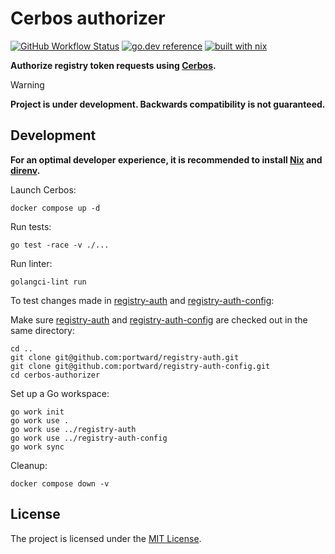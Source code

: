 # Cerbos authorizer

[![GitHub Workflow Status](https://img.shields.io/github/actions/workflow/status/portward/cerbos-authorizer/ci.yaml?style=flat-square)](https://github.com/portward/cerbos-authorizer/actions/workflows/ci.yaml)
[![go.dev reference](https://img.shields.io/badge/go.dev-reference-007d9c?logo=go&logoColor=white&style=flat-square)](https://pkg.go.dev/mod/github.com/portward/cerbos-authorizer)
[![built with nix](https://img.shields.io/badge/builtwith-nix-7d81f7?style=flat-square)](https://builtwithnix.org)

**Authorize registry token requests using [Cerbos](https://cerbos.dev).**

> [!WARNING]
> **Project is under development. Backwards compatibility is not guaranteed.**

## Development

**For an optimal developer experience, it is recommended to install [Nix](https://nixos.org/download.html) and [direnv](https://direnv.net/docs/installation.html).**

Launch Cerbos:

```shell
docker compose up -d
```

Run tests:

```shell
go test -race -v ./...
```

Run linter:

```shell
golangci-lint run
```

To test changes made in [registry-auth](https://github.com/portward/registry-auth) and [registry-auth-config](https://github.com/portward/registry-auth-config):

Make sure [registry-auth](https://github.com/portward/registry-auth) and [registry-auth-config](https://github.com/portward/registry-auth-config) are checked out in the same directory:

```shell
cd ..
git clone git@github.com:portward/registry-auth.git
git clone git@github.com:portward/registry-auth-config.git
cd cerbos-authorizer
```

Set up a Go workspace:

```shell
go work init
go work use .
go work use ../registry-auth
go work use ../registry-auth-config
go work sync
```

Cleanup:

```shell
docker compose down -v
```

## License

The project is licensed under the [MIT License](LICENSE).

